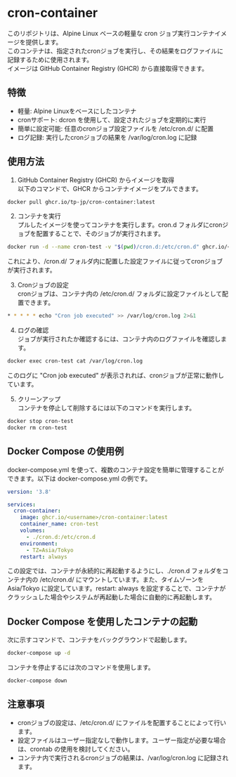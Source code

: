 # cron-container
このリポジトリは、Alpine Linux ベースの軽量な cron ジョブ実行コンテナイメージを提供します。  
このコンテナは、指定されたcronジョブを実行し、その結果をログファイルに記録するために使用されます。  
イメージは GitHub Container Registry (GHCR) から直接取得できます。

## 特徴
- 軽量: Alpine Linuxをベースにしたコンテナ
- cronサポート: dcron を使用して、設定されたジョブを定期的に実行
- 簡単に設定可能: 任意のcronジョブ設定ファイルを /etc/cron.d/ に配置
- ログ記録: 実行したcronジョブの結果を /var/log/cron.log に記録

## 使用方法
1. GitHub Container Registry (GHCR) からイメージを取得  
以下のコマンドで、GHCR からコンテナイメージをプルできます。
```bash
docker pull ghcr.io/tp-jp/cron-container:latest
```
2. コンテナを実行  
プルしたイメージを使ってコンテナを実行します。cron.d フォルダにcronジョブを配置することで、そのジョブが実行されます。
```bash
docker run -d --name cron-test -v "$(pwd)/cron.d:/etc/cron.d" ghcr.io/<username>/cron-container:latest
```
これにより、/cron.d/ フォルダ内に配置した設定ファイルに従ってcronジョブが実行されます。  

3. Cronジョブの設定  
cronジョブは、コンテナ内の /etc/cron.d/ フォルダに設定ファイルとして配置できます。
```bash
* * * * * echo "Cron job executed" >> /var/log/cron.log 2>&1
```

4. ログの確認  
ジョブが実行されたか確認するには、コンテナ内のログファイルを確認します。
```bash
docker exec cron-test cat /var/log/cron.log
```
このログに "Cron job executed" が表示されれば、cronジョブが正常に動作しています。

5. クリーンアップ  
コンテナを停止して削除するには以下のコマンドを実行します。
```bash
docker stop cron-test
docker rm cron-test
```

## Docker Compose の使用例
docker-compose.yml を使って、複数のコンテナ設定を簡単に管理することができます。以下は docker-compose.yml の例です。
```yaml
version: '3.8'

services:
  cron-container:
    image: ghcr.io/<username>/cron-container:latest
    container_name: cron-test
    volumes:
      - ./cron.d:/etc/cron.d
    environment:
      - TZ=Asia/Tokyo
    restart: always
```
この設定では、コンテナが永続的に再起動するようにし、./cron.d フォルダをコンテナ内の /etc/cron.d/ にマウントしています。また、タイムゾーンを Asia/Tokyo に設定しています。restart: always を設定することで、コンテナがクラッシュした場合やシステムが再起動した場合に自動的に再起動します。

## Docker Compose を使用したコンテナの起動
次に示すコマンドで、コンテナをバックグラウンドで起動します。
```bash
docker-compose up -d
```

コンテナを停止するには次のコマンドを使用します。
```bash
docker-compose down
```

## 注意事項
- cronジョブの設定は、/etc/cron.d/ にファイルを配置することによって行います。
- 設定ファイルはユーザー指定なしで動作します。ユーザー指定が必要な場合は、crontab の使用を検討してください。
- コンテナ内で実行されるcronジョブの結果は、/var/log/cron.log に記録されます。
